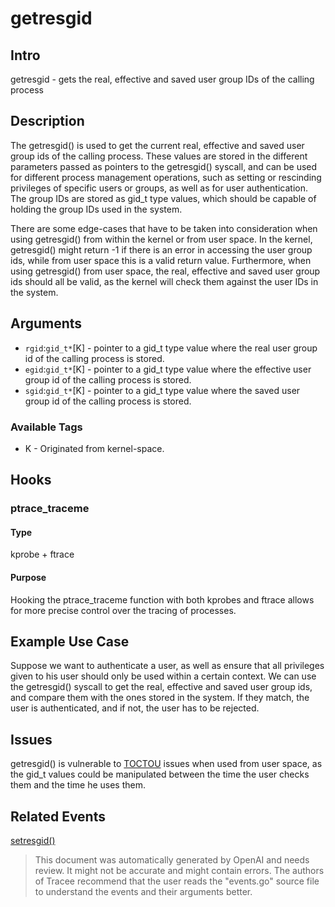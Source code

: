 
# getresgid

## Intro
getresgid - gets the real, effective and saved user group IDs of the calling process

## Description
The getresgid() is used to get the current real, effective and saved user group ids of the calling process. These values are stored in the different parameters passed as pointers to the getresgid() syscall, and can be used for different process management operations, such as setting or rescinding privileges of specific users or groups, as well as for user authentication. The group IDs are stored as gid_t type values, which should be capable of holding the group IDs used in the system. 

There are some edge-cases that have to be taken into consideration when using getresgid() from within the kernel or from user space. In the kernel, getresgid() might return -1 if there is an error in accessing the user group ids, while from user space this is a valid return value. Furthermore, when using getresgid() from user space, the real, effective and saved user group ids should all be valid, as the kernel will check them against the user IDs in the system.

## Arguments
* `rgid`:`gid_t*`[K] - pointer to a gid_t type value where the real user group id of the calling process is stored.
* `egid`:`gid_t*`[K] - pointer to a gid_t type value where the effective user group id of the calling process is stored.
* `sgid`:`gid_t*`[K] - pointer to a gid_t type value where the saved user group id of the calling process is stored.

### Available Tags
* K - Originated from kernel-space.

## Hooks
### ptrace_traceme
#### Type
kprobe + ftrace
#### Purpose
Hooking the ptrace_traceme function with both kprobes and ftrace allows for more precise control over the tracing of processes.

## Example Use Case
Suppose we want to authenticate a user, as well as ensure that all privileges given to his user should only be used within a certain context. We can use the getresgid() syscall to get the real, effective and saved user group ids, and compare them with the ones stored in the system. If they match, the user is authenticated, and if not, the user has to be rejected.

## Issues
getresgid() is vulnerable to [TOCTOU](https://en.wikipedia.org/wiki/Time-of-check_to_time-of-use) issues when used from user space, as the gid_t values could be manipulated between the time the user checks them and the time he uses them.

## Related Events
[ setresgid() ](http://man7.org/linux/man-pages/man3/setresgid.3.html)

> This document was automatically generated by OpenAI and needs review. It might
> not be accurate and might contain errors. The authors of Tracee recommend that
> the user reads the "events.go" source file to understand the events and their
> arguments better.
